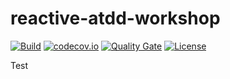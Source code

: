 # reactive-atdd-workshop

[![Build](https://github.com/carloscaverobarca/reactive-atdd-workshop/actions/workflows/gradle.yml/badge.svg)](https://github.com/carloscaverobarca/reactive-atdd-workshop/actions/workflows/gradle.yml)
[![codecov.io](https://codecov.io/gh/carloscaverobarca/reactive-atdd-workshop/branch/main/graphs/badge.svg)](http://codecov.io/gh/carloscaverobarca/reactive-atdd-workshop)
[![Quality Gate](https://sonarcloud.io/api/project_badges/measure?project=com.thoughtworks:reactive-atdd-workshop&metric=alert_status)](https://sonarcloud.io/dashboard/index/com.thoughtworks:reactive-atdd-workshop)
[![License](https://img.shields.io/badge/License-Apache%202.0-green.svg)](https://opensource.org/licenses/Apache-2.0)

Test
